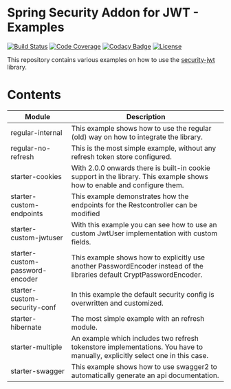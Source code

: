 # Spring Security Addon for JWT - Examples
[![Build Status](https://travis-ci.org/bratkartoffel/security-jwt-examples.svg?branch=master)](https://travis-ci.org/bratkartoffel/security-jwt-examples)
[![Code Coverage](https://img.shields.io/codecov/c/github/bratkartoffel/security-jwt-examples/master.svg)](https://codecov.io/github/bratkartoffel/security-jwt-examples?branch=master)
[![Codacy Badge](https://api.codacy.com/project/badge/Grade/2ca0f49ffa4e4e8390953a722c142a28)](https://www.codacy.com/app/bratkartoffel/security-jwt-examples?utm_source=github.com&amp;utm_medium=referral&amp;utm_content=bratkartoffel/security-jwt-examples&amp;utm_campaign=Badge_Grade)
[![License](http://img.shields.io/:license-mit-blue.svg?style=flat)](http://doge.mit-license.org)

This repository contains various examples on how to use the [security-jwt](https://github.com/bratkartoffel/security-jwt) library.

# Contents
| Module                          | Description |
|---------------------------------|-------------|
| regular-internal                | This example shows how to use the regular (old) way on how to integrate the library. |
| regular-no-refresh              | This is the most simple example, without any refresh token store configured. |
| starter-cookies                 | With 2.0.0 onwards there is built-in cookie support in the library. This example shows how to enable and configure them. |
| starter-custom-endpoints        | This example demonstrates how the endpoints for the Restcontroller can be modified |
| starter-custom-jwtuser          | With this example you can see how to use an custom JwtUser implementation with custom fields. |
| starter-custom-password-encoder | This example shows how to explicitly use another PasswordEncoder instead of the libraries default CryptPasswordEncoder. |
| starter-custom-security-conf    | In this example the default security config is overwritten and customized. |
| starter-hibernate               | The most simple example with an refresh module. |
| starter-multiple                | An example which includes two refresh tokenstore implementations. You have to manually, explicitly select one in this case. |
| starter-swagger                 | This example shows how to use swagger2 to automatically generate an api documentation. |
